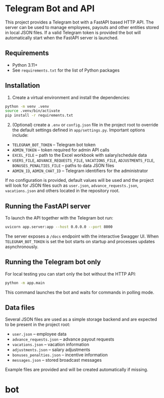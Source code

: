 # Telegram Bot and API

This project provides a Telegram bot with a FastAPI based HTTP API. The server can be used to manage employees, payouts and other entities stored in local JSON files. If a valid Telegram token is provided the bot will automatically start when the FastAPI server is launched.

## Requirements

* Python 3.11+
* See `requirements.txt` for the list of Python packages

## Installation

1. Create a virtual environment and install the dependencies:

```bash
python -m venv .venv
source .venv/bin/activate
pip install -r requirements.txt
```

2. (Optional) create a `.env` or `config.json` file in the project root to override the default settings defined in `app/settings.py`. Important options include:

- `TELEGRAM_BOT_TOKEN` – Telegram bot token
- `ADMIN_TOKEN` – token required for admin API calls
- `EXCEL_FILE` – path to the Excel workbook with salary/schedule data
- `USERS_FILE`, `ADVANCE_REQUESTS_FILE`, `VACATIONS_FILE`, `ADJUSTMENTS_FILE`,
  `BONUSES_PENALTIES_FILE` – paths to data JSON files
- `ADMIN_ID`, `ADMIN_CHAT_ID` – Telegram identifiers for the administrator

If no configuration is provided, default values will be used and the project will look for JSON files such as `user.json`, `advance_requests.json`, `vacations.json` and others located in the repository root.

## Running the FastAPI server

To launch the API together with the Telegram bot run:

```bash
uvicorn app.server:app --host 0.0.0.0 --port 8000
```

The server exposes a `/docs` endpoint with the interactive Swagger UI. When `TELEGRAM_BOT_TOKEN` is set the bot starts on startup and processes updates asynchronously.

## Running the Telegram bot only

For local testing you can start only the bot without the HTTP API:

```bash
python -m app.main
```

This command launches the bot and waits for commands in polling mode.

## Data files

Several JSON files are used as a simple storage backend and are expected to be present in the project root:

- `user.json` – employee data
- `advance_requests.json` – advance payout requests
- `vacations.json` – vacation information
- `adjustments.json` – salary adjustments
- `bonuses_penalties.json` – incentive information
- `messages.json` – stored broadcast messages

Example files are provided and will be created automatically if missing.

# bot
